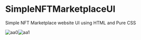 # SimpleNFTMarketplaceUI
Simple NFT Marketplace website UI using HTML and Pure CSS

![aa0](https://user-images.githubusercontent.com/50680651/157681286-efcf8014-0fe3-4be6-ba95-45509d332d3c.PNG)![aa1](https://user-images.githubusercontent.com/50680651/157681295-473a7bab-2ad0-4dd1-8748-3ac0002d110d.PNG)

